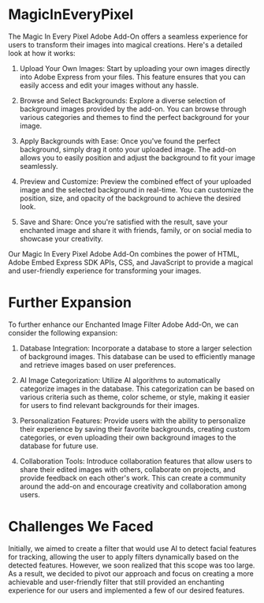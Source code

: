 # MagicInEveryPixel

The Magic In Every Pixel Adobe Add-On offers a seamless experience for users to transform their images into magical creations. Here's a detailed look at how it works:

1. Upload Your Own Images: Start by uploading your own images directly into Adobe Express from your files. This feature ensures that you can easily access and edit your images without any hassle.

2. Browse and Select Backgrounds: Explore a diverse selection of background images provided by the add-on. You can browse through various categories and themes to find the perfect background for your image.

3. Apply Backgrounds with Ease: Once you've found the perfect background, simply drag it onto your uploaded image. The add-on allows you to easily position and adjust the background to fit your image seamlessly.

4. Preview and Customize: Preview the combined effect of your uploaded image and the selected background in real-time. You can customize the position, size, and opacity of the background to achieve the desired look.

5. Save and Share: Once you're satisfied with the result, save your enchanted image and share it with friends, family, or on social media to showcase your creativity.

Our Magic In Every Pixel Adobe Add-On combines the power of HTML, Adobe Embed Express SDK APIs, CSS, and JavaScript to provide a magical and user-friendly experience for transforming your images.

# Further Expansion

To further enhance our Enchanted Image Filter Adobe Add-On, we can consider the following expansion:

1. Database Integration: Incorporate a database to store a larger selection of background images. This database can be used to efficiently manage and retrieve images based on user preferences.

2. AI Image Categorization: Utilize AI algorithms to automatically categorize images in the database. This categorization can be based on various criteria such as theme, color scheme, or style, making it easier for users to find relevant backgrounds for their images.

3. Personalization Features: Provide users with the ability to personalize their experience by saving their favorite backgrounds, creating custom categories, or even uploading their own background images to the database for future use.

4. Collaboration Tools: Introduce collaboration features that allow users to share their edited images with others, collaborate on projects, and provide feedback on each other's work. This can create a community around the add-on and encourage creativity and collaboration among users.

# Challenges We Faced

Initially, we aimed to create a filter that would use AI to detect facial features for tracking, allowing the user to apply filters dynamically based on the detected features. However, we soon realized that this scope was too large. As a result, we decided to pivot our approach and focus on creating a more achievable and user-friendly filter that still provided an enchanting experience for our users and implemented a few of our desired features. 
